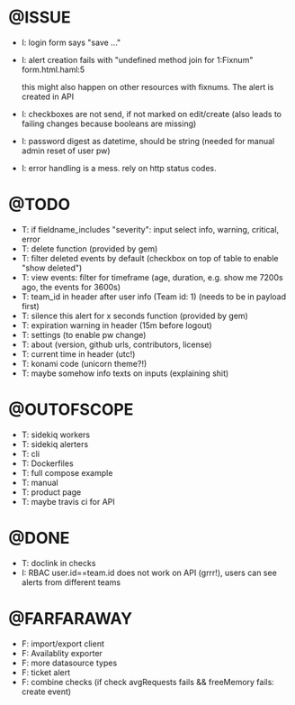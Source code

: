 # @ISSUE
 - I: login form says "save ..."
 - I: alert creation fails with "undefined method join for 1:Fixnum" form.html.haml:5

      this might also happen on other resources with fixnums. The alert is created in API
 - I: checkboxes are not send, if not marked on edit/create (also leads to failing changes because booleans are missing)
 - I: password digest as datetime, should be string (needed for manual admin reset of user pw)
 - I: error handling is a mess. rely on http status codes.

# @TODO

 - T: if fieldname_includes "severity": input select info, warning, critical, error
 - T: delete function (provided by gem)
 - T: filter deleted events by default (checkbox on top of table to enable "show deleted")
 - T: view events: filter for timeframe (age, duration, e.g. show me 7200s ago, the events for 3600s)
 - T: team_id in header after user info (Team id: 1) (needs to be in payload first)
 - T: silence this alert for x seconds function (provided by gem)
 - T: expiration warning in header (15m before logout)
 - T: settings (to enable pw change)
 - T: about (version, github urls, contributors, license)
 - T: current time in header (utc!)
 - T: konami code (unicorn theme?!)
 - T: maybe somehow info texts on inputs (explaining shit)

# @OUTOFSCOPE
 - T: sidekiq workers
 - T: sidekiq alerters
 - T: cli
 - T: Dockerfiles
 - T: full compose example
 - T: manual
 - T: product page
 - T: maybe travis ci for API

# @DONE
 - T: doclink in checks
 - I: RBAC user.id==team.id does not work on API (grrr!), users can see alerts from different teams

# @FARFARAWAY
 - F: import/export client
 - F: Availablity exporter
 - F: more datasource types
 - F: ticket alert
 - F: combine checks (if check avgRequests fails && freeMemory fails: create event)
